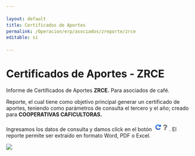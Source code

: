 ```yaml
---

layout: default  
title: Certificados de Aportes  
permalink: /Operacion/erp/asociados/zreporte/zrce  
editable: si  

---  
```




# Certificados de Aportes - ZRCE



Informe de Certificados de Aportes **ZRCE.** Para asociados de café.  

Reporte, el cual tiene como objetivo principal generar un certificado de aportes, teniendo como parámetros de consulta el tercero y el año; creado para **COOPERATIVAS CAFICULTORAS.**  



Ingresamos los datos de consulta y damos click en el botón ![](actualizar.png). El reporte permite ser extraído en formato Word, PDF o Excel.   



![](zrce.png)  